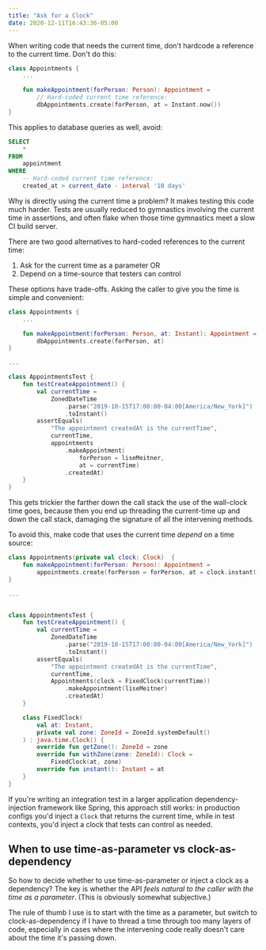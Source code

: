 ```yaml
---
title: "Ask for a Clock"
date: 2020-12-11T16:43:36-05:00
---
```


When writing code that needs the current time, don't hardcode a reference to
the current time. Don't do this:

```kt
class Appointments {
    ...

    fun makeAppointment(forPerson: Person): Appointment =
        // Hard-coded current time reference:
        dbAppointments.create(forPerson, at = Instant.now())
}
```

This applies to database queries as well, avoid:

```sql
SELECT
    *
FROM
    appointment
WHERE
    -- Hard-coded current time reference:
    created_at > current_date - interval '10 days'
```

Why is directly using the current time a problem? It makes testing this code
much harder. Tests are usually reduced to gymnastics involving the current time
in assertions, and often flake when those time gymnastics meet a slow CI build
server.

There are two good alternatives to hard-coded references to the current time:

1. Ask for the current time as a parameter OR
2. Depend on a time-source that testers can control

These options have trade-offs. Asking the caller to give you the time is simple
and convenient:

```kt
class Appointments {
    ...

    fun makeAppointment(forPerson: Person, at: Instant): Appointment =
        dbAppointments.create(forPerson, at)
}

...

class AppointmentsTest {
    fun testCreateAppointment() {
        val currentTime =
            ZonedDateTime
                .parse("2019-10-15T17:00:00-04:00[America/New_York]")
                .toInstant()
        assertEquals(
            "The appointment createdAt is the currentTime",
            currentTime,
            appointments
                .makeAppointment(
                    forPerson = liseMeitner, 
                    at = currentTime)
                .createdAt)
    }
}
```

This gets trickier the farther down the call stack the use of the wall-clock
time goes, because then you end up threading the current-time up and down the
call stack, damaging the signature of all the intervening methods.

To avoid this, make code that uses the current time _depend_ on a time source:

```kt
class Appointments(private val clock: Clock)  {
    fun makeAppointment(forPerson: Person): Appointment =
        appointments.create(forPerson = forPerson, at = clock.instant())
}

...


class AppointmentsTest {
    fun testCreateAppointment() {
        val currentTime =
            ZonedDateTime
                .parse("2019-10-15T17:00:00-04:00[America/New_York]")
                .toInstant()
        assertEquals(
            "The appointment createdAt is the currentTime",
            currentTime,
            Appointments(clock = FixedClock(currentTime))
                .makeAppointment(liseMeitner)
                .createdAt)
    }

    class FixedClock(
        val at: Instant,
        private val zone: ZoneId = ZoneId.systemDefault()
    ) : java.time.Clock() {
        override fun getZone(): ZoneId = zone
        override fun withZone(zone: ZoneId): Clock =
            FixedClock(at, zone)
        override fun instant(): Instant = at
    }
}
```

If you're writing an integration test in a larger application
dependency-injection framework like Spring, this approach still works: in
production configs you'd inject a `Clock` that returns the current time, while
in test contexts, you'd inject a clock that tests can control as needed.

## When to use time-as-parameter vs clock-as-dependency

So how to decide whether to use time-as-parameter or inject a clock as a
dependency? The key is whether the API *feels natural to the caller with the
time as a parameter*. (This is obviously somewhat subjective.)

The rule of thumb I use is to start with the time as a parameter, but switch to
clock-as-dependency if I have to thread a time through too many layers of code,
especially in cases where the intervening code really doesn't care about the
time it's passing down.
